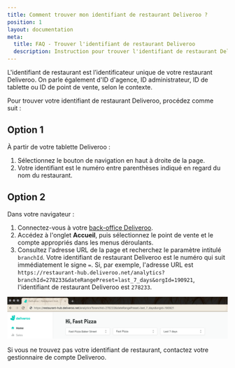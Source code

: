 ```yaml
---
title: Comment trouver mon identifiant de restaurant Deliveroo ?
position: 1
layout: documentation
meta:
  title: FAQ - Trouver l'identifiant de restaurant Deliveroo
  description: Instruction pour trouver l'identifiant de restaurant Deliveroo afin de connecter votre restaurant et commencer à recevoir les commandes Deliveroo sur HubRise.
---
```


L'identifiant de restaurant est l’identificateur unique de votre restaurant Deliveroo. On parle également d'ID d'agence, ID administrateur, ID de tablette ou ID de point de vente, selon le contexte.

Pour trouver votre identifiant de restaurant Deliveroo, procédez comme suit :

## Option 1

À partir de votre tablette Deliveroo :

1. Sélectionnez le bouton de navigation en haut à droite de la page.
1. Votre identifiant est le numéro entre parenthèses indiqué en regard du nom du restaurant.

## Option 2

Dans votre navigateur :

1. Connectez-vous à votre [back-office Deliveroo](https://restaurant-hub.deliveroo.net/).
1. Accédez à l'onglet **Accueil**, puis sélectionnez le point de vente et le compte appropriés dans les menus déroulants.
1. Consultez l'adresse URL de la page et recherchez le paramètre intitulé `branchId`. Votre identifiant de restaurant Deliveroo est le numéro qui suit immédiatement le signe `=`. Si, par exemple, l'adresse URL est `https://restaurant-hub.deliveroo.net/analytics?branchId=278233&dateRangePreset=last_7_days&orgId=190921`, l'identifiant de restaurant Deliveroo est `278233`.

![Identifiant du restaurant Deliveroo contenu dans l'adresse URL du back-office](../../images/011-en-deliveroo-branchid.png)

Si vous ne trouvez pas votre identifiant de restaurant, contactez votre gestionnaire de compte Deliveroo.
